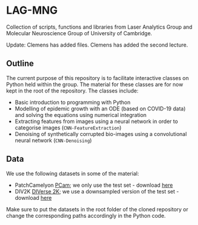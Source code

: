 # LAG-MNG
Collection of scripts, functions and libraries from Laser Analytics Group and Molecular Neuroscience Group of University of Cambridge.

Update: Clemens has added files. Clemens has added the second lecture.



## Outline
The current purpose of this repository is to facilitate interactive classes on Python held within the group. The material for these classes are for now kept in the root of the repository. The classes include:
- Basic introduction to programming with Python 
- Modelling of epidemic growth with an ODE (based on COVID-19 data) and solving the equations using numerical integration
- Extracting features from images using a neural network in order to categorise images (`CNN-FeatureExtraction`)
- Denoising of synthetically corrupted bio-images using a convolutional neural network (`CNN-Denoising`)


## Data
We use the following datasets in some of the material:
- PatchCamelyon [PCam](https://github.com/basveeling/pcam); we only use the test set - download [here](https://drive.google.com/file/d/1hJ9MUaEPA90BRTnTHh2xWMWtyz6wWY-n/view?usp=sharing)
- DIV2K [DIVerse 2K](https://data.vision.ee.ethz.ch/cvl/DIV2K/); we use a downsampled version of the test set - download [here](https://drive.google.com/drive/folders/1-DvfdLl3WUXVAYQSAgNjYo1v4HJSTslJ?usp=sharing)

Make sure to put the datasets in the root folder of the cloned repository or change the corresponding paths accordingly in the Python code.
